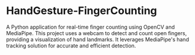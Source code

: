 # HandGesture-FingerCounting
A Python application for real-time finger counting using OpenCV and MediaPipe. This project uses a webcam to detect and count open fingers, providing a visualization of hand landmarks. It leverages MediaPipe's hand tracking solution for accurate and efficient detection.
